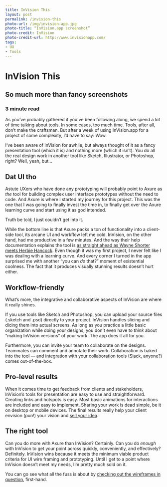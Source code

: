 ```yaml
---
title: InVision This
layout: post
permalink: /invision-this
photo-url: /img/invision-app.jpg
photo-title: “InVision.app screenshot”
photo-credit: InVision
photo-credit-url: http://www.invisionapp.com/
tags:
- UX
- Tools
---
```


# InVision This

## So much more than fancy screenshots

### 3 minute read

As you’ve probably gathered if you’ve been following along, we spend a lot of time talking about tools. In some cases, too much time. Tools, after all, don’t make the craftsman. But after a week of using InVision.app for a project of some complexity, I’d have to say: Wow.

I’ve been aware of InVision for awhile, but always thought of it as a fancy presentation tool (which it is) and nothing more (which it isn’t). You do all the real design work in another tool like Sketch, Illustrator, or Photoshop, right? Well, yeah, but…

## Dat UI tho

Astute UXers who have done any prototyping will probably point to Axure as *the* tool for building complex user interface prototypes without the need to code. And Axure is where I started my journey for this project. This was the one that I was going to finally invest the time in, to finally get over the Axure learning curve and start using it as god intended.

Truth be told, I just couldn’t get into it.

While the bottom line is that Axure packs a ton of functionality into a client-side tool, its arcane UI and workflow left me cold. InVision, on the other hand, had me productive in a few minutes. And the way their help documentation explains the tool is [as straight ahead as Wayne Shorter meets Herbie Hancock][1]. Even though it was my first project, I never felt like I was dealing with a learning curve. And every corner I turned in the app surprised me with another “you can *do* that?” moment of existential coolness. The fact that it produces visually stunning results doesn’t hurt either.

## Workflow-friendly

What’s more, the integrative and collaborative aspects of InVision are where it really shines.

If you use tools like Sketch and Photoshop, you can upload your source files (.sketch and .psd) directly to your project. InVision handles slicing and dicing them into actual screens. As long as you practice a little basic organization while doing your designs, you don’t even have to *think* about “making InVision versions” of your work. The app does it all for you.

Furthermore, you can invite your team to collaborate on the designs. Teammates can comment and annotate their work. Collaboration is baked into the tool — and integration with your collaboration tools (Slack, anyone?) comes out-of-the-box.

## Pro-level results

When it comes time to get feedback from clients and stakeholders, InVision’s tools for presentation are easy to use and straightforward. Creating links and hotspots is easy. Most basic animations for interactions are included and easy to implement. Sharing your work is dead simple, be it on desktop or mobile devices. The final results really help your client envision (pun!) your vision and [sell your idea][2].

## The right tool

Can you do more with Axure than InVision? Certainly. Can you do *enough* with InVision to get your point across quickly, conveniently, and effectively? Definitely. InVision wins because it meets the minimum viable product criteria for UI wire framing and prototyping. Until I get to a point where InVision doesn’t meet my needs, I’m pretty much sold on it.

You can go see what all the fuss is about by [checking out the wireframes in question][3], first-hand.

[1]:	https://www.youtube.com/watch?v=VPGcpm3v1sU "It's a jazz reference..."
[2]:	/fidelity
[3]:	https://invis.io/3Y7ICRIEM "A sample InVision app wireframe collection"
